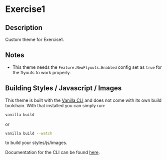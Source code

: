 # Exercise1


## Description

Custom theme for Exercise1.


## Notes

- This theme needs the `Feature.NewFlyouts.Enabled` config set as `true` for the flyouts to work properly. 

## Building Styles / Javascript / Images

This theme is built with the [Vanilla CLI](https://docs.vanillaforums.com/developer/vanilla-cli/) and does not come with its own build toolchain. With that installed you can simply run:

```bash
vanilla build
```

or

```bash
vanilla build --watch
```

to build your styles/js/images.



Documentation for the CLI can be found [here](https://docs.vanillaforums.com/developer/vanilla-cli/#build-tools).
